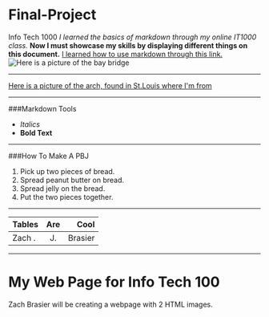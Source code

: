 # Final-Project
Info Tech 1000
_I learned the basics of markdown through my online IT1000 class._
**Now I must showcase my skills by displaying different things on this document.**
[I learned how to use markdown through this link.](https://www.markdowntutorial.com/conclusion/)
![Here is a picture of the bay bridge](https://f.dale.onl/mu/all/photos/BayBridge.jpg)
___
[Here is a picture of the arch, found in St.Louis where I'm from](https://www.google.com/url?sa=i&source=images&cd=&ved=2ahUKEwiTsvbT15_mAhUP2qwKHaJUD98Qjhx6BAgBEAI&url=https%3A%2F%2Fscience.howstuffworks.com%2Fengineering%2Farchitecture%2Fst-louis-arch.htm&psig=AOvVaw0I8VcPS6fdBdy85_JUM3tz&ust=1575675726712715)
***
###Markdown Tools
* _Italics_
* **Bold Text**
***
###How To Make A PBJ
1. Pick up two pieces of bread.
2. Spread peanut butter on bread.
3. Spread jelly on the bread.
4. Put the two pieces together. 
---
| Tables | Are  | Cool  |
|--------|:----:|------:|
|Zach .  |J.    |Brasier|
***
<!DOCTYPE html>
<html>
<head>
<meta charset="UTF-8">
<title>Page Title</title>
</head>
<body>
<h1>My Web Page for Info Tech 100</h1>
<p>Zach Brasier will be creating a webpage with 2 HTML images.</p>
